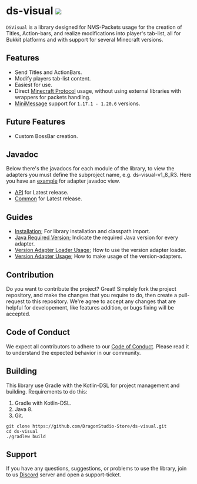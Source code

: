 # ds-visual [![](https://jitpack.io/v/DragonStudio-Store/ds-visual.svg)](https://jitpack.io/#DragonStudio-Store/ds-visual)
`DSVisual` is a library designed for NMS-Packets usage for the creation of Titles, Action-bars, and realize modifications into player's tab-list, all for Bukkit platforms and with support for several Minecraft versions.

## Features
- Send Titles and ActionBars.
- Modify players tab-list content.
- Easiest for use.
- Direct [Minecraft Protocol](https://wiki.vg/Protocol) usage, without using external libraries with wrappers for packets handling.
- [MiniMessage](https://docs.advntr.dev/minimessage/format.html) support for `1.17.1 - 1.20.6` versions.

## Future Features
- Custom BossBar creation.

## Javadoc
Below there's the javadocs for each module of the library, to view the adapters you must define the subproject name, e.g. ds-visual-v1_8_R3.
Here you have an [example](https://javadoc.jitpack.io/com/github/DragonStudio-Store/ds-visual/ds-visual-v1_20_R3/latest/javadoc/) for adapter javadoc view.
- [API](https://javadoc.jitpack.io/com/github/DragonStudio-Store/ds-visual/ds-visual-api/latest/javadoc/) for Latest release.
- [Common](https://javadoc.jitpack.io/com/github/DragonStudio-Store/ds-visual/ds-visual-common/latest/javadoc/) for Latest release.

## Guides
* [Installation](https://github.com/DragonStudio-Store/ds-visual/blob/main/docs/install-guide.md); For library installation and classpath import.
* [Java Required Version](https://github.com/DragonStudio-Store/ds-visual/blob/main/docs/java-version-guide.md); Indicate the required Java version for every adapter.
* [Version Adapter Loader Usage](https://github.com/DragonStudio-Store/ds-visual/blob/main/docs/adapter-loader-usage-guide.md); How to use the version adapter loader.
* [Version Adapter Usage](https://github.com/DragonStudio-Store/ds-visual/blob/main/docs/adapter-usage-guide.md); How to make usage of the version-adapters.

## Contribution
Do you want to contribute the project? Great! Simplely fork the project repository, and make the changes that you require to do, then create a pull-request to
this repository. We're agree to accept any changes that are helpful for developement, like features addition, or bugs fixing will be accepted.

## Code of Conduct
We expect all contributors to adhere to our [Code of Conduct](../../CODE_OF_CONDUCT.md). Please read it to understand the expected behavior in our community.

## Building
This library use Gradle with the Kotlin-DSL for project management
and building. Requirements to do this:

1. Gradle with Kotlin-DSL.
2. Java 8.
3. Git.
```
git clone https://github.com/DragonStudio-Store/ds-visual.git
cd ds-visual
./gradlew build
```

## Support
If you have any questions, suggestions, or problems to use the library, join to us [Discord](https://discord.dragonstudio.site/) server and open a support-ticket.
